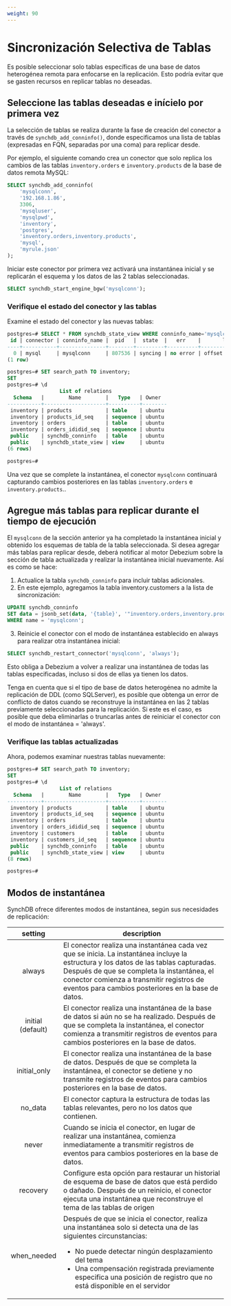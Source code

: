 ```yaml
---
weight: 90
---
```

# Sincronización Selectiva de Tablas

Es posible seleccionar solo tablas específicas de una base de datos heterogénea remota para enfocarse en la replicación. Esto podría evitar que se gasten recursos en replicar tablas no deseadas. 

## Seleccione las tablas deseadas e inícielo por primera vez
La selección de tablas se realiza durante la fase de creación del conector a través de `synchdb_add_conninfo()`, donde especificamos una lista de tablas (expresadas en FQN, separadas por una coma) para replicar desde.

Por ejemplo, el siguiente comando crea un conector que solo replica los cambios de las tablas `inventory.orders` e `inventory.products` de la base de datos remota MySQL:
```sql
SELECT synchdb_add_conninfo(
    'mysqlconn', 
    '192.168.1.86', 
    3306, 
    'mysqluser', 
    'mysqlpwd', 
    'inventory', 
    'postgres', 
    'inventory.orders,inventory.products', 
    'mysql', 
    'myrule.json'
);
```

Iniciar este conector por primera vez activará una instantánea inicial y se replicarán el esquema y los datos de las 2 tablas seleccionadas.

```sql
SELECT synchdb_start_engine_bgw('mysqlconn');
```

### Verifique el estado del conector y las tablas
Examine el estado del conector y las nuevas tablas:
```sql
postgres=# SELECT * FROM synchdb_state_view WHERE conninfo_name='mysqlconn';
 id | connector | conninfo_name |  pid   |  state  |   err    |       last_dbz_offset
----+-----------+---------------+--------+---------+----------+-----------------------------
  0 | mysql     | mysqlconn     | 807536 | syncing | no error | offset file not flushed yet
(1 row)

postgres=# SET search_path TO inventory;
SET
postgres=# \d
                 List of relations
  Schema   |        Name        |   Type   | Owner
-----------+--------------------+----------+--------
 inventory | products           | table    | ubuntu
 inventory | products_id_seq    | sequence | ubuntu
 inventory | orders             | table    | ubuntu
 inventory | orders_ididid_seq  | sequence | ubuntu
 public    | synchdb_conninfo   | table    | ubuntu
 public    | synchdb_state_view | view     | ubuntu
(6 rows)

postgres=#
```

Una vez que se complete la instantánea, el conector `mysqlconn` continuará capturando cambios posteriores en las tablas `inventory.orders` e `inventory.products`..

## Agregue más tablas para replicar durante el tiempo de ejecución
El `mysqlconn` de la sección anterior ya ha completado la instantánea inicial y obtenido los esquemas de tabla de la tabla seleccionada. Si desea agregar más tablas para replicar desde, deberá notificar al motor Debezium sobre la sección de tabla actualizada y realizar la instantánea inicial nuevamente. Así es como se hace:

1. Actualice la tabla `synchdb_conninfo` para incluir tablas adicionales.
2. En este ejemplo, agregamos la tabla inventory.customers a la lista de sincronización:
```sql
UPDATE synchdb_conninfo 
SET data = jsonb_set(data, '{table}', '"inventory.orders,inventory.products,inventory.customers"') 
WHERE name = 'mysqlconn';
```
3. Reinicie el conector con el modo de instantánea establecido en always para realizar otra instantánea inicial:
```sql
SELECT synchdb_restart_connector('mysqlconn', 'always');
```
Esto obliga a Debezium a volver a realizar una instantánea de todas las tablas especificadas, incluso si dos de ellas ya tienen los datos.

Tenga en cuenta que si el tipo de base de datos heterogénea no admite la replicación de DDL (como SQLServer), es posible que obtenga un error de conflicto de datos cuando se reconstruye la instantánea en las 2 tablas previamente seleccionadas para la replicación. Si este es el caso, es posible que deba eliminarlas o truncarlas antes de reiniciar el conector con el modo de instantánea = 'always'.

### Verifique las tablas actualizadas
Ahora, podemos examinar nuestras tablas nuevamente:
```sql
postgres=# SET search_path TO inventory;
SET
postgres=# \d
                 List of relations
  Schema   |        Name        |   Type   | Owner
-----------+--------------------+----------+--------
 inventory | products           | table    | ubuntu
 inventory | products_id_seq    | sequence | ubuntu
 inventory | orders             | table    | ubuntu
 inventory | orders_ididid_seq  | sequence | ubuntu
 inventory | customers          | table    | ubuntu
 inventory | customers_id_seq   | sequence | ubuntu
 public    | synchdb_conninfo   | table    | ubuntu
 public    | synchdb_state_view | view     | ubuntu
(8 rows)

postgres=#

```

## Modos de instantánea

SynchDB ofrece diferentes modos de instantánea, según sus necesidades de replicación:

|  **setting** |**description**|
|:-:|-|
| always       | El conector realiza una instantánea cada vez que se inicia. La instantánea incluye la estructura y los datos de las tablas capturadas. Después de que se completa la instantánea, el conector comienza a transmitir registros de eventos para cambios posteriores en la base de datos.|
| initial (default)      | El conector realiza una instantánea de la base de datos si aún no se ha realizado. Después de que se completa la instantánea, el conector comienza a transmitir registros de eventos para cambios posteriores en la base de datos.|
| initial_only | El conector realiza una instantánea de la base de datos. Después de que se completa la instantánea, el conector se detiene y no transmite registros de eventos para cambios posteriores en la base de datos.|
| no_data      | El conector captura la estructura de todas las tablas relevantes, pero no los datos que contienen.|
| never        | Cuando se inicia el conector, en lugar de realizar una instantánea, comienza inmediatamente a transmitir registros de eventos para cambios posteriores en la base de datos.|
| recovery     | Configure esta opción para restaurar un historial de esquema de base de datos que está perdido o dañado. Después de un reinicio, el conector ejecuta una instantánea que reconstruye el tema de las tablas de origen|
| when_needed  | Después de que se inicia el conector, realiza una instantánea solo si detecta una de las siguientes circunstancias:<br><ul><li>No puede detectar ningún desplazamiento del tema</li><li>Una compensación registrada previamente especifica una posición de registro que no está disponible en el servidor</li></ul> |
